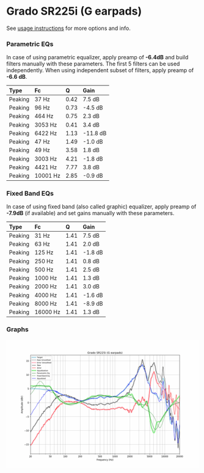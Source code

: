 # Grado SR225i (G earpads)
See [usage instructions](https://github.com/jaakkopasanen/AutoEq#usage) for more options and info.

### Parametric EQs
In case of using parametric equalizer, apply preamp of **-6.4dB** and build filters manually
with these parameters. The first 5 filters can be used independently.
When using independent subset of filters, apply preamp of **-6.6 dB**.

| Type    | Fc       |    Q | Gain     |
|:--------|:---------|:-----|:---------|
| Peaking | 37 Hz    | 0.42 | 7.5 dB   |
| Peaking | 96 Hz    | 0.73 | -4.5 dB  |
| Peaking | 464 Hz   | 0.75 | 2.3 dB   |
| Peaking | 3053 Hz  | 0.41 | 3.4 dB   |
| Peaking | 6422 Hz  | 1.13 | -11.8 dB |
| Peaking | 47 Hz    | 1.49 | -1.0 dB  |
| Peaking | 49 Hz    | 3.58 | 1.8 dB   |
| Peaking | 3003 Hz  | 4.21 | -1.8 dB  |
| Peaking | 4421 Hz  | 7.77 | 3.8 dB   |
| Peaking | 10001 Hz | 2.85 | -0.9 dB  |

### Fixed Band EQs
In case of using fixed band (also called graphic) equalizer, apply preamp of **-7.9dB**
(if available) and set gains manually with these parameters.

| Type    | Fc       |    Q | Gain    |
|:--------|:---------|:-----|:--------|
| Peaking | 31 Hz    | 1.41 | 7.5 dB  |
| Peaking | 63 Hz    | 1.41 | 2.0 dB  |
| Peaking | 125 Hz   | 1.41 | -1.8 dB |
| Peaking | 250 Hz   | 1.41 | 0.8 dB  |
| Peaking | 500 Hz   | 1.41 | 2.5 dB  |
| Peaking | 1000 Hz  | 1.41 | 1.3 dB  |
| Peaking | 2000 Hz  | 1.41 | 3.0 dB  |
| Peaking | 4000 Hz  | 1.41 | -1.6 dB |
| Peaking | 8000 Hz  | 1.41 | -8.9 dB |
| Peaking | 16000 Hz | 1.41 | 1.3 dB  |

### Graphs
![](./Grado%20SR225i%20(G%20earpads).png)